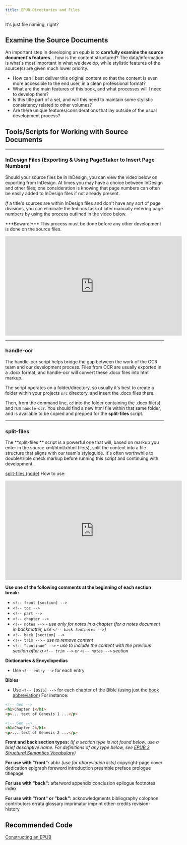 ```yaml
---
title: EPUB Directories and Files
---
```

It's just file naming, right?

## Examine the Source Documents

An important step in developing an epub is to **carefully examine the source document's features**... how is the content structured? The data/information is what's most important in what we develop, while stylistic features of the source(s) are given much lower priority. 

* How can I best deliver this original content so that the content is even more accessible to the end user, in a clean professional format?
* What are the main features of this book, and what processes will I need to develop them?
* Is this title part of a set, and will this need to maintain some stylistic consistency related to other volumes? 
* Are there unique features/considerations that lay outside of the usual development process?

## Tools/Scripts for Working with Source Documents

<hr />

### InDesign Files (Exporting & Using PageStaker to Insert Page Numbers)

Should your source files be in InDesign, you can view the video below on exporting from InDesign. At times you may have a choice between InDesign and other files; one consideration is knowing that page numbers can often be easily added to InDesign files if not already present.

_If_ a title's sources are within InDesign files and don't have any sort of page divisions, you can eliminate the tedious task of later manually entering page numbers by using the process outlined in the video below. 

\*\*\*Beware!\*\*\* This process must be done before any other development is done on the source files.

<iframe width="560" height="315" src="https://www.youtube.com/embed/2X63u0LA2n8" frameborder="0" allowfullscreen></iframe>

<hr />

### handle-ocr

The handle-ocr script helps bridge the gap between the work of the OCR team and our development process. Files from OCR are usually exported in a .docx format, and handle-ocr will convert these .docx files into html markup. 

The script operates on a folder/directory, so usually it's best to create a folder within your projects `src` directory, and insert the .docx files there. 

Then, from the command line, `cd` into the folder containing the .docx file(s), and run `handle-ocr`. You should find a new html file within that same folder, and is available to be copied and prepped for the **split-files** script.

<hr />

### split-files

The **split-files ** script is a powerful one that will, based on markup you enter in the source xml/html/xhtml file(s), split the content into a file structure that aligns with our team's styleguide. It's often worthwhile to double/triple check markup before running this script and continuing with development.

[split-files (node)](https://github.com/bhdirect-ebooks/split-files)
How to use:

<iframe width="560" height="315" src="https://www.youtube.com/embed/ArEiGm9T_2g" frameborder="0" allowfullscreen></iframe>

**Use one of the following comments at the beginning of each section break:**

* `<!-- front [section] -->`
* `<!-- toc -->`
* `<!-- part -->`
* `<!-- chapter -->`
* `<!-- notes -->` - _use only for notes in a chapter (for a notes document in backmatter, use `<!-- back footnotes -->`)_
* `<!-- back [section] -->`
* `<!-- trim -->` - _use to remove content_
* `<!-- ^continue^ -->` - _use to include the content with the previous section after a `<!-- trim -->` or `<!-- notes -->` section_

**Dictionaries & Encyclopedias**

* Use `<!-- entry -->` for each entry

**Bibles**

* Use `<!-- [OSIS] -->` for each chapter of the Bible (using just the [book abbreviation](https://docs.google.com/spreadsheets/d/1tgzQru2dVaDU-zhaSfym1UuaPh3_Aktq91iDz9L9JtY/edit#gid=0))
  For instance:

```html
<!-- Gen -->
<h1>Chapter 1</h1>
<p>... text of Genesis 1 ...</p>

<!-- Gen -->
<h1>Chapter 2</h1>
<p>... text of Genesis 2 ...</p>
```

**Front and back section types:**
_(If a section type is not found below, use a brief descriptive name. For definitions of any type below, see [EPUB 3 Structural Semantics Vocabulary](https://idpf.github.io/epub-vocabs/structure/))_

**For use with "front":**
abbr _(use for abbreviation lists)_
copyright-page
cover
dedication
epigraph
foreword
introduction
preamble
preface
prologue
titlepage

**For use with "back":**
afterword
appendix
conclusion
epilogue
footnotes
index

**For use with "front" or "back":**
acknowledgments
bibliography
colophon
contributors
errata
glossary
imprimatur
imprint
other-credits
revision-history

## Recommended Code

[Constructing an EPUB](../code/construction.html)
